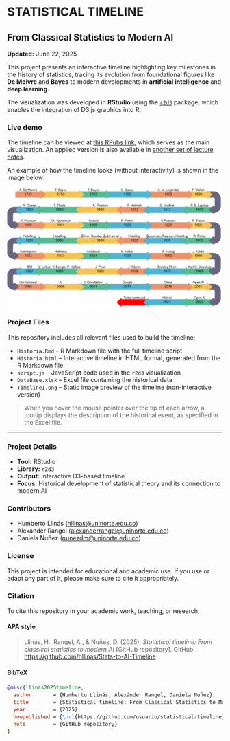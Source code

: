 # STATISTICAL TIMELINE 
## From Classical Statistics to Modern AI

**Updated:** June 22, 2025

This project presents an interactive timeline highlighting key milestones in the history of statistics, tracing its evolution from foundational figures like **De Moivre** and **Bayes** to modern developments in **artificial intelligence** and **deep learning**.

The visualization was developed in **RStudio** using the [`r2d3`](https://cran.r-project.org/web/packages/r2d3/index.html) package, which enables the integration of D3.js graphics into R.

### Live demo

The timeline can be viewed at [this RPubs link](https://rpubs.com/hllinas/R_Stat_to_AI_Timeline), which serves as the main visualization. An applied version is also available in [another set of lecture notes](https://rpubs.com/hllinas/R_Multivariado_Historia).

An example of how the timeline looks (without interactivity) is shown in the image below:  

![Timeline Preview](./Timeline1.png)

### Project Files

This repository includes all relevant files used to build the timeline:

- `Historia.Rmd` – R Markdown file with the full timeline script
- `Historia.html` – Interactive timeline in HTML format, generated from the R Markdown file
- `script.js` – JavaScript code used in the `r2d3` visualization  
- `DataBase.xlsx` – Excel file containing the historical data
- `Timeline1.png` – Static image preview of the timeline (non-interactive version)  

> When you hover the mouse pointer over the tip of each arrow, a tooltip displays the description of the historical event, as specified in the Excel file.
---

### Project Details

- **Tool:** RStudio  
- **Library:** `r2d3`  
- **Output:** Interactive D3-based timeline  
- **Focus:** Historical development of statistical theory and its connection to modern AI  

### Contributors

- Humberto Llinás (hllinas@uninorte.edu.co)
- Alexander Rangel (alexanderrangel@uninorte.edu.co) 
- Daniela Nuñez (nunezdm@uninorte.edu.co)

### License

This project is intended for educational and academic use. If you use or adapt any part of it, please make sure to cite it appropriately.

### Citation

To cite this repository in your academic work, teaching, or research:

#### APA style

> Llinás, H., Rangel, A., & Nuñez, D. (2025). *Statistical timeline: From classical statistics to modern AI* [GitHub repository].
  GitHub. https://github.com/hllinas/Stats-to-AI-Timeline



#### BibTeX

```bibtex
@misc{llinas2025timeline,
  author       = {Humberto Llinás, Alexánder Rangel, Daniela Nuñez},
  title        = {Statistical timeline: From Classical Statistics to Modern AI},
  year         = {2025},
  howpublished = {\url{https://github.com/usuario/statistical-timeline}},
  note         = {GitHub repository}
}

